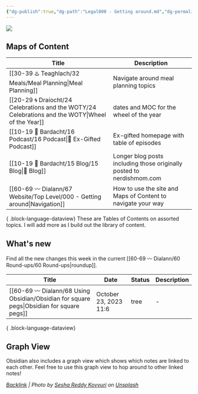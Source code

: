 ```yaml
---
{"dg-publish":true,"dg-path":"Legal000 - Getting around.md","dg-permalink":"navigation","permalink":"/navigation/","title":"Navigation","contentClasses":"","noteIcon":"","created":"2023-08-29T20:26:26"}
---
```


![](https://images.unsplash.com/photo-1621755313473-b9d6703e3291?crop=entropy&cs=tinysrgb&fit=max&fm=jpg&ixid=M3wzNjAwOTd8MHwxfHNlYXJjaHw5fHxjb21wYXNzfGVufDB8MHx8fDE2OTMzNTU1ODd8MA&ixlib=rb-4.0.3&w=400)

## Maps of  Content
| Title                                                                                                 | Description                                                           |
| ----------------------------------------------------------------------------------------------------- | --------------------------------------------------------------------- |
| [[30-39 ♨️ Teaghlach/32 Meals/Meal Planning\|Meal Planning]]                                       | Navigate around meal planning topics                                  |
| [[20-29 🌀 Draíocht/24 Celebrations and the WOTY/24 Celebrations and the WOTY\|Wheel of the Year]] | dates and MOC for the wheel of the year                               |
| [[10-19 💢 Bardacht/16 Podcast/16 Podcast\|📌 Ex-Gifted Podcast]]                                  | Ex-gifted homepage with table of episodes                             |
| [[10-19 💢 Bardacht/15 Blog/15 Blog\|📌 Blog]]                                                     | Longer blog posts including those originally posted to nerdishmom.com |
| [[60-69 〰️ Dialann/67 Website/Top Level/000 - Getting around\|Navigation]]                         | How to use the site and Maps of Content to navigate your way          |

{ .block-language-dataview}
These are Tables of Contents on assorted topics. I will add more as I build out the library of content.

## What's new

Find all the new changes this week in the current [[60-69 〰️ Dialann/60 Round-ups/60 Round-ups\|roundup]].

| Title                                                                                        | Date                  | Status | Description |
| -------------------------------------------------------------------------------------------- | --------------------- | ------ | ----------- |
| [[60-69 〰️ Dialann/68 Using Obsidian/Obsidian for square pegs\|Obsidian for square pegs]] | October 23, 2023 11:6 | tree   | \-          |

{ .block-language-dataview}
## Graph View

Obsidian also includes a graph view which shows which notes are linked to each other. Feel free to use this graph view to hop around to other linked notes!






*[Backlink](https://unsplash.com/photos/Go5qDQJQSU4) | Photo by [Sesha Reddy Kovvuri](https://unsplash.com/@seshareddy?utm_source=Obsidian%20Image%20Inserter%20Plugin&utm_medium=referral) on [Unsplash](https://unsplash.com/?utm_source=Obsidian%20Image%20Inserter%20Plugin&utm_medium=referral)*
